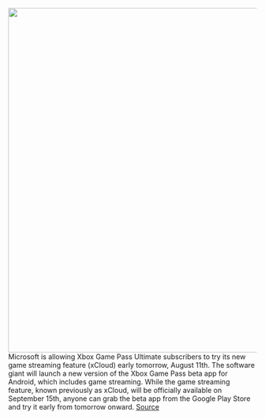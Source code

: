 <img src='https://cdn.vox-cdn.com/thumbor/oErwg77Wx1aU9ELG762v4SogjIE=/0x0:1320x880/1200x800/filters:focal(555x335:765x545)/cdn.vox-cdn.com/uploads/chorus_image/image/67183255/xcloud.0.jpg' width='700px' /><br/>
Microsoft is allowing Xbox Game Pass Ultimate subscribers to try its new game streaming feature (xCloud) early tomorrow, August 11th. The software giant will launch a new version of the Xbox Game Pass beta app for Android, which includes game streaming. While the game streaming feature, known previously as xCloud, will be officially available on September 15th, anyone can grab the beta app from the Google Play Store and try it early from tomorrow onward.
<a href='https://www.theverge.com/2020/8/10/21362384/microsoft-xcloud-game-streaming-xbox-game-pass-ultimate-beta-date'> Source <a/>